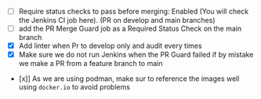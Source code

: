 - [ ] Require status checks to pass before merging: Enabled (You will check the Jenkins CI job here). (PR on develop and main branches)
- [ ] add the PR Merge Guard job as a Required Status Check on the main branch
- [x] Add linter when Pr to develop only and audit every times
- [x] Make sure we do not run Jenkins when the PR Guard failed if by mistake we make a PR from a feature branch to main
- [x]] As we are using podman, make sur to reference the images well using `docker.io` to avoid problems
